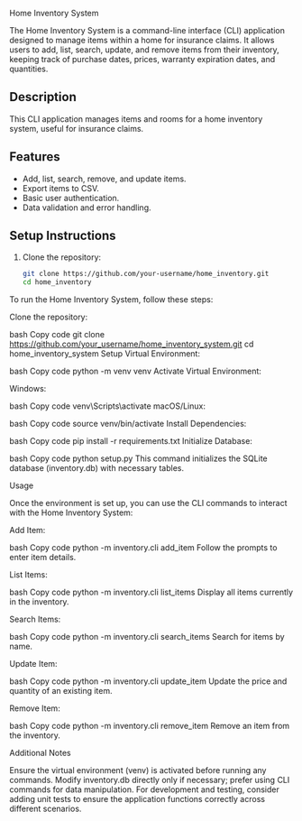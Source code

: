 Home Inventory System

The Home Inventory System is a command-line interface (CLI) application designed to manage items within a home for insurance claims. It allows users to add, list, search, update, and remove items from their inventory, keeping track of purchase dates, prices, warranty expiration dates, and quantities.

## Description
This CLI application manages items and rooms for a home inventory system, useful for insurance claims.

## Features
- Add, list, search, remove, and update items.
- Export items to CSV.
- Basic user authentication.
- Data validation and error handling.

## Setup Instructions
1. Clone the repository:
   ```bash
   git clone https://github.com/your-username/home_inventory.git
   cd home_inventory
To run the Home Inventory System, follow these steps:

Clone the repository:

bash
Copy code
git clone https://github.com/your_username/home_inventory_system.git
cd home_inventory_system
Setup Virtual Environment:

bash
Copy code
python -m venv venv
Activate Virtual Environment:

Windows:

bash
Copy code
venv\Scripts\activate
macOS/Linux:

bash
Copy code
source venv/bin/activate
Install Dependencies:

bash
Copy code
pip install -r requirements.txt
Initialize Database:

bash
Copy code
python setup.py
This command initializes the SQLite database (inventory.db) with necessary tables.

Usage

Once the environment is set up, you can use the CLI commands to interact with the Home Inventory System:

Add Item:

bash
Copy code
python -m inventory.cli add_item
Follow the prompts to enter item details.

List Items:

bash
Copy code
python -m inventory.cli list_items
Display all items currently in the inventory.

Search Items:

bash
Copy code
python -m inventory.cli search_items
Search for items by name.

Update Item:

bash
Copy code
python -m inventory.cli update_item
Update the price and quantity of an existing item.

Remove Item:

bash
Copy code
python -m inventory.cli remove_item
Remove an item from the inventory.

Additional Notes

Ensure the virtual environment (venv) is activated before running any commands.
Modify inventory.db directly only if necessary; prefer using CLI commands for data manipulation.
For development and testing, consider adding unit tests to ensure the application functions correctly across different scenarios.
